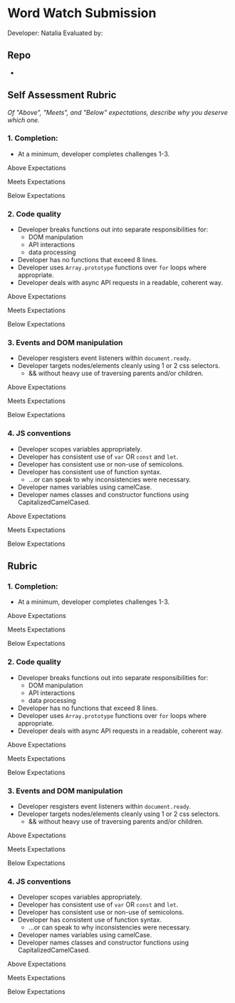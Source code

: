 # Word Watch Submission

Developer: Natalia
Evaluated by:

## Repo

* 

## Self Assessment Rubric

*Of "Above", "Meets", and "Below" expectations, describe why you deserve which one.*

### 1. Completion:
  * At a minimum, developer completes challenges 1-3.

Above Expectations

Meets Expectations

Below Expectations

### 2. Code quality
  * Developer breaks functions out into separate responsibilities for:
    * DOM manipulation
    * API interactions
    * data processing
  * Developer has no functions that exceed 8 lines.
  * Developer uses `Array.prototype` functions over `for` loops where appropriate.
  * Developer deals with async API requests in a readable, coherent way.

Above Expectations

Meets Expectations

Below Expectations

### 3. Events and DOM manipulation
  * Developer resgisters event listeners within `document.ready`.
  * Developer targets nodes/elements cleanly using 1 or 2 css selectors.
    * && without heavy use of traversing parents and/or children.

Above Expectations

Meets Expectations

Below Expectations

### 4. JS conventions
  * Developer scopes variables appropriately.
  * Developer has consistent use of `var` OR `const` and `let`.
  * Developer has consistent use or non-use of semicolons.
  * Developer has consistent use of function syntax.
    * ...or can speak to why inconsistencies were necessary.
  * Developer names variables using camelCase.
  * Developer names classes and constructor functions using CapitalizedCamelCased.

Above Expectations

Meets Expectations

Below Expectations

## Rubric

### 1. Completion:
  * At a minimum, developer completes challenges 1-3.

Above Expectations

Meets Expectations

Below Expectations

### 2. Code quality
  * Developer breaks functions out into separate responsibilities for:
    * DOM manipulation
    * API interactions
    * data processing
  * Developer has no functions that exceed 8 lines.
  * Developer uses `Array.prototype` functions over `for` loops where appropriate.
  * Developer deals with async API requests in a readable, coherent way.

Above Expectations

Meets Expectations

Below Expectations

### 3. Events and DOM manipulation
  * Developer resgisters event listeners within `document.ready`.
  * Developer targets nodes/elements cleanly using 1 or 2 css selectors.
    * && without heavy use of traversing parents and/or children.

Above Expectations

Meets Expectations

Below Expectations

### 4. JS conventions
  * Developer scopes variables appropriately.
  * Developer has consistent use of `var` OR `const` and `let`.
  * Developer has consistent use or non-use of semicolons.
  * Developer has consistent use of function syntax.
    * ...or can speak to why inconsistencies were necessary.
  * Developer names variables using camelCase.
  * Developer names classes and constructor functions using CapitalizedCamelCased.

Above Expectations

Meets Expectations

Below Expectations
